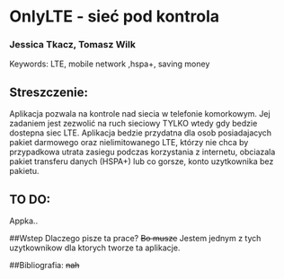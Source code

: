 # OnlyLTE - sieć pod kontrola

### Jessica Tkacz, Tomasz Wilk
  Keywords:  LTE, mobile network ,hspa+, saving money

## Streszczenie: 
  Aplikacja pozwala na kontrole nad siecia w telefonie komorkowym. Jej zadaniem jest zezwolić na ruch sieciowy TYLKO wtedy gdy bedzie dostepna siec LTE. Aplikacja bedzie przydatna dla osob posiadajacych pakiet darmowego oraz nielimitowanego LTE, którzy nie chca by przypadkowa utrata zasiegu podczas korzystania z internetu, obciazala pakiet transferu danych (HSPA+) lub co gorsze, konto uzytkownika bez pakietu.

## TO DO:
  Appka..

##Wstep
  Dlaczego pisze ta prace?
  ~~Bo musze~~ Jestem jednym z tych uzytkownikow dla ktorych tworze ta aplikacje.

##Bibliografia:
  ~~nah~~
